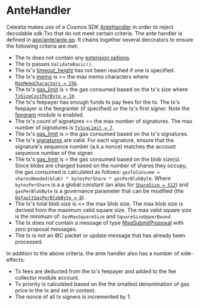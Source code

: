 # AnteHandler

Celestia makes use of a Cosmos SDK [AnteHandler](https://docs.cosmos.network/v0.46/modules/auth/03_antehandlers.html#antehandlers) in order to reject decodable sdk.Txs that do not meet certain criteria. The ante handler is defined in [app/ante/ante.go](https://github.com/celestiaorg/celestia-app/blob/7f97788a64af7fe0fce00959753d6dd81663e98f/app/ante/ante.go). It chains together several decorators to ensure the following criteria are met:

- The tx does not contain any [extension options](https://github.com/cosmos/cosmos-sdk/blob/22c28366466e64ebf0df1ce5bec8b1130523552c/proto/cosmos/tx/v1beta1/tx.proto#L119-L122).
- The tx passes `ValidateBasic()`.
- The tx's [timeout_height](https://github.com/cosmos/cosmos-sdk/blob/22c28366466e64ebf0df1ce5bec8b1130523552c/proto/cosmos/tx/v1beta1/tx.proto#L115-L117) has not been reached if one is specified.
- The tx's [memo](https://github.com/cosmos/cosmos-sdk/blob/22c28366466e64ebf0df1ce5bec8b1130523552c/proto/cosmos/tx/v1beta1/tx.proto#L110-L113) is <= the max memo characters where [`MaxMemoCharacters = 256`](<https://github.com/cosmos/cosmos-sdk/blob/a429238fc267da88a8548bfebe0ba7fb28b82a13/x/auth/README.md?plain=1#L230>).
- The tx's [gas_limit](https://github.com/cosmos/cosmos-sdk/blob/22c28366466e64ebf0df1ce5bec8b1130523552c/proto/cosmos/tx/v1beta1/tx.proto#L211-L213) is > the gas consumed based on the tx's size where [`TxSizeCostPerByte = 10`](https://github.com/cosmos/cosmos-sdk/blob/a429238fc267da88a8548bfebe0ba7fb28b82a13/x/auth/README.md?plain=1#L232).
- The tx's feepayer has enough funds to pay fees for the tx. The tx's feepayer is the feegranter (if specified) or the tx's first signer. Note the [feegrant](https://docs.cosmos.network/v0.46/) module is enabled.
- The tx's count of signatures <= the max number of signatures. The max number of signatures is [`TxSigLimit = 7`](https://github.com/cosmos/cosmos-sdk/blob/a429238fc267da88a8548bfebe0ba7fb28b82a13/x/auth/README.md?plain=1#L231).
- The tx's [gas_limit](https://github.com/cosmos/cosmos-sdk/blob/22c28366466e64ebf0df1ce5bec8b1130523552c/proto/cosmos/tx/v1beta1/tx.proto#L211-L213) is > the gas consumed based on the tx's signatures.
- The tx's [signatures](https://github.com/cosmos/cosmos-sdk/blob/22c28366466e64ebf0df1ce5bec8b1130523552c/types/tx/signing/signature.go#L10-L26) are valid. For each signature, ensure that the signature's sequence number (a.k.a nonce) matches the account sequence number of the signer.
- The tx's [gas_limit](https://github.com/cosmos/cosmos-sdk/blob/22c28366466e64ebf0df1ce5bec8b1130523552c/proto/cosmos/tx/v1beta1/tx.proto#L211-L213) is > the gas consumed based on the blob size(s). Since blobs are charged based on the number of shares they occupy, the gas consumed is calculated as follows: `gasToConsume = sharesNeeded(blob) * bytesPerShare * gasPerBlobByte`. Where `bytesPerShare` is a a global constant (an alias for [`ShareSize = 512`](https://github.com/celestiaorg/celestia-app/blob/c90e61d5a2d0c0bd0e123df4ab416f6f0d141b7f/pkg/appconsts/global_consts.go#L27-L28)) and `gasPerBlobByte` is a governance parameter that can be modified (the [`DefaultGasPerBlobByte = 8`](https://github.com/celestiaorg/celestia-app/blob/c90e61d5a2d0c0bd0e123df4ab416f6f0d141b7f/pkg/appconsts/initial_consts.go#L16-L18)).
- The tx's total blob size is <= the max blob size. The max blob size is derived from the maximum valid square size. The max valid square size is the minimum of: `GovMaxSquareSize` and `SquareSizeUpperBound`.
- The tx does not contain a message of type [MsgSubmitProposal](https://github.com/cosmos/cosmos-sdk/blob/d6d929843bbd331b885467475bcb3050788e30ca/proto/cosmos/gov/v1/tx.proto#L33-L43) with zero proposal messages.
- The tx is not an IBC packet or update message that has already been processed.

In addition to the above criteria, the ante handler also has a number of side-effects:

- Tx fees are deducted from the tx's feepayer and added to the fee collector module account.
- Tx priority is calculated based on the the smallest denomination of gas price in the tx and set in context.
- The nonce of all tx signers is incremented by 1.
